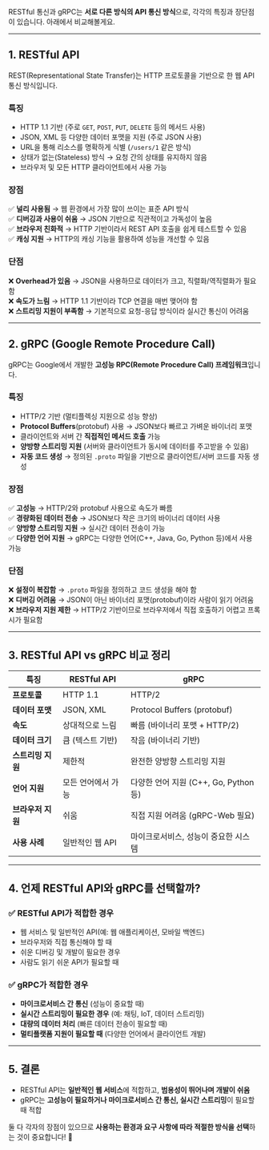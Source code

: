 RESTful 통신과 gRPC는 **서로 다른 방식의 API 통신 방식**으로, 각각의 특징과 장단점이 있습니다. 아래에서 비교해볼게요.

---

## **1. RESTful API**
REST(Representational State Transfer)는 HTTP 프로토콜을 기반으로 한 웹 API 통신 방식입니다.

### **특징**
- HTTP 1.1 기반 (주로 `GET`, `POST`, `PUT`, `DELETE` 등의 메서드 사용)
- JSON, XML 등 다양한 데이터 포맷을 지원 (주로 JSON 사용)
- URL을 통해 리소스를 명확하게 식별 (`/users/1` 같은 방식)
- 상태가 없는(Stateless) 방식 → 요청 간의 상태를 유지하지 않음
- 브라우저 및 모든 HTTP 클라이언트에서 사용 가능

### **장점**
✅ **널리 사용됨** → 웹 환경에서 가장 많이 쓰이는 표준 API 방식  
✅ **디버깅과 사용이 쉬움** → JSON 기반으로 직관적이고 가독성이 높음  
✅ **브라우저 친화적** → HTTP 기반이라서 REST API 호출을 쉽게 테스트할 수 있음  
✅ **캐싱 지원** → HTTP의 캐싱 기능을 활용하여 성능을 개선할 수 있음

### **단점**
❌ **Overhead가 있음** → JSON을 사용하므로 데이터가 크고, 직렬화/역직렬화가 필요함  
❌ **속도가 느림** → HTTP 1.1 기반이라 TCP 연결을 매번 맺어야 함  
❌ **스트리밍 지원이 부족함** → 기본적으로 요청-응답 방식이라 실시간 통신이 어려움

---

## **2. gRPC (Google Remote Procedure Call)**
gRPC는 Google에서 개발한 **고성능 RPC(Remote Procedure Call) 프레임워크**입니다.

### **특징**
- HTTP/2 기반 (멀티플렉싱 지원으로 성능 향상)
- **Protocol Buffers**(protobuf) 사용 → JSON보다 빠르고 가벼운 바이너리 포맷
- 클라이언트와 서버 간 **직접적인 메서드 호출** 가능
- **양방향 스트리밍 지원** (서버와 클라이언트가 동시에 데이터를 주고받을 수 있음)
- **자동 코드 생성** → 정의된 `.proto` 파일을 기반으로 클라이언트/서버 코드를 자동 생성

### **장점**
✅ **고성능** → HTTP/2와 protobuf 사용으로 속도가 빠름  
✅ **경량화된 데이터 전송** → JSON보다 작은 크기의 바이너리 데이터 사용  
✅ **양방향 스트리밍 지원** → 실시간 데이터 전송이 가능  
✅ **다양한 언어 지원** → gRPC는 다양한 언어(C++, Java, Go, Python 등)에서 사용 가능

### **단점**
❌ **설정이 복잡함** → `.proto` 파일을 정의하고 코드 생성을 해야 함  
❌ **디버깅 어려움** → JSON이 아닌 바이너리 포맷(protobuf)이라 사람이 읽기 어려움  
❌ **브라우저 지원 제한** → HTTP/2 기반이므로 브라우저에서 직접 호출하기 어렵고 프록시가 필요함

---

## **3. RESTful API vs gRPC 비교 정리**

| 특징         | RESTful API | gRPC |
|-------------|------------|------|
| **프로토콜** | HTTP 1.1   | HTTP/2 |
| **데이터 포맷** | JSON, XML | Protocol Buffers (protobuf) |
| **속도** | 상대적으로 느림 | 빠름 (바이너리 포맷 + HTTP/2) |
| **데이터 크기** | 큼 (텍스트 기반) | 작음 (바이너리 기반) |
| **스트리밍 지원** | 제한적 | 완전한 양방향 스트리밍 지원 |
| **언어 지원** | 모든 언어에서 가능 | 다양한 언어 지원 (C++, Go, Python 등) |
| **브라우저 지원** | 쉬움 | 직접 지원 어려움 (gRPC-Web 필요) |
| **사용 사례** | 일반적인 웹 API | 마이크로서비스, 성능이 중요한 시스템 |

---

## **4. 언제 RESTful API와 gRPC를 선택할까?**

### ✅ **RESTful API가 적합한 경우**
- 웹 서비스 및 일반적인 API(예: 웹 애플리케이션, 모바일 백엔드)
- 브라우저와 직접 통신해야 할 때
- 쉬운 디버깅 및 개발이 필요한 경우
- 사람도 읽기 쉬운 API가 필요할 때

### ✅ **gRPC가 적합한 경우**
- **마이크로서비스 간 통신** (성능이 중요할 때)
- **실시간 스트리밍이 필요한 경우** (예: 채팅, IoT, 데이터 스트리밍)
- **대량의 데이터 처리** (빠른 데이터 전송이 필요할 때)
- **멀티플랫폼 지원이 필요할 때** (다양한 언어에서 클라이언트 개발)

---

## **5. 결론**
- RESTful API는 **일반적인 웹 서비스**에 적합하고, **범용성이 뛰어나며 개발이 쉬움**
- gRPC는 **고성능이 필요하거나 마이크로서비스 간 통신, 실시간 스트리밍**이 필요할 때 적합

둘 다 각자의 장점이 있으므로 **사용하는 환경과 요구 사항에 따라 적절한 방식을 선택**하는 것이 중요합니다! 🚀